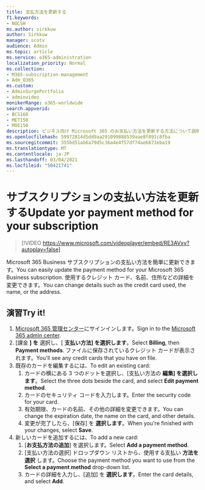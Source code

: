 ```yaml
---
title: 支払方法を更新する
f1.keywords:
- NOCSH
ms.author: sirkkuw
author: Sirkkuw
manager: scotv
audience: Admin
ms.topic: article
ms.service: o365-administration
localization_priority: Normal
ms.collection:
- M365-subscription-management
- Adm_O365
ms.custom:
- AdminSurgePortfolio
- adminvideo
monikerRange: o365-worldwide
search.appverid:
- BCS160
- MET150
- MOE150
description: ビジネス向け Microsoft 365 のお支払い方法を更新する方法について説明します。
ms.openlocfilehash: 59972814d5dd9aa291099888539aae8f891c8fba
ms.sourcegitcommit: 355bd51ab6a79d5c36a4e4f57df74ae6873eba19
ms.translationtype: MT
ms.contentlocale: ja-JP
ms.lasthandoff: 03/04/2021
ms.locfileid: "50421741"
---
```

# <a name="update-yor-payment-method-for-your-subscription"></a><span data-ttu-id="164c9-103">サブスクリプションの支払い方法を更新する</span><span class="sxs-lookup"><span data-stu-id="164c9-103">Update yor payment method for your subscription</span></span>

> [!VIDEO https://www.microsoft.com/videoplayer/embed/RE3AVxy?autoplay=false]

<span data-ttu-id="164c9-104">Microsoft 365 Business サブスクリプションの支払い方法を簡単に更新できます。</span><span class="sxs-lookup"><span data-stu-id="164c9-104">You can easily update the payment method for your Microsoft 365 Business subscription.</span></span> <span data-ttu-id="164c9-105">使用するクレジット カード、名前、住所などの詳細を変更できます。</span><span class="sxs-lookup"><span data-stu-id="164c9-105">You can change details such as the credit card used, the name, or the address.</span></span>

## <a name="try-it"></a><span data-ttu-id="164c9-106">演習</span><span class="sxs-lookup"><span data-stu-id="164c9-106">Try it!</span></span>

1. <span data-ttu-id="164c9-107">[Microsoft 365 管理センター](https://admin.microsoft.com)にサインインします。</span><span class="sxs-lookup"><span data-stu-id="164c9-107">Sign in to the [Microsoft 365 admin center](https://admin.microsoft.com).</span></span>
1. <span data-ttu-id="164c9-108">[課金 **] を** 選択し、[ **支払い方法] を選択します**。</span><span class="sxs-lookup"><span data-stu-id="164c9-108">Select **Billing**, then **Payment methods**.</span></span> <span data-ttu-id="164c9-109">ファイルに保存されているクレジット カードが表示されます。</span><span class="sxs-lookup"><span data-stu-id="164c9-109">You'll see any credit cards that you have on file.</span></span>
1. <span data-ttu-id="164c9-110">既存のカードを編集するには、</span><span class="sxs-lookup"><span data-stu-id="164c9-110">To edit an existing card:</span></span>
    1. <span data-ttu-id="164c9-111">カードの横にある 3 つのドットを選択し、[支払い方法の **編集] を選択します**。</span><span class="sxs-lookup"><span data-stu-id="164c9-111">Select the three dots beside the card, and select **Edit payment method**.</span></span>
    1. <span data-ttu-id="164c9-112">カードのセキュリティ コードを入力します。</span><span class="sxs-lookup"><span data-stu-id="164c9-112">Enter the security code for your card.</span></span>
    1. <span data-ttu-id="164c9-113">有効期限、カードの名前、その他の詳細を変更できます。</span><span class="sxs-lookup"><span data-stu-id="164c9-113">You can change the expiration date, the name on the card, and other details.</span></span>
    1. <span data-ttu-id="164c9-114">変更が完了したら、[保存] を **選択します**。</span><span class="sxs-lookup"><span data-stu-id="164c9-114">When you're finished with your changes, select **Save**.</span></span>
1. <span data-ttu-id="164c9-115">新しいカードを追加するには、</span><span class="sxs-lookup"><span data-stu-id="164c9-115">To add a new card:</span></span>
    1. <span data-ttu-id="164c9-116">[**お支払方法の追加**] を選択します。</span><span class="sxs-lookup"><span data-stu-id="164c9-116">Select **Add a payment method**.</span></span>
    1. <span data-ttu-id="164c9-117">[支払い方法の選択] ドロップダウン リストから、使用する支払い **方法を選択** します。</span><span class="sxs-lookup"><span data-stu-id="164c9-117">Choose the payment method you want to use from the **Select a payment method** drop-down list.</span></span>
    1. <span data-ttu-id="164c9-118">カードの詳細を入力し、[追加] を **選択します**。</span><span class="sxs-lookup"><span data-stu-id="164c9-118">Enter the card details, and select **Add**.</span></span>
